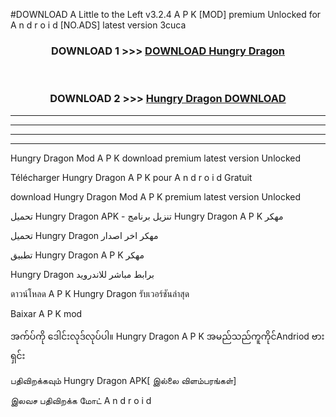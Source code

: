 #DOWNLOAD A Little to the Left v3.2.4 A P K [MOD] premium Unlocked for A n d r o i d [NO.ADS] latest version 3cuca 



<div align="center">

<h3>DOWNLOAD 1 >>> <a href="https://downloadmod1.web.app/?judul=Hungry Dragon ">DOWNLOAD Hungry Dragon </a></h3><br>

<h3>DOWNLOAD 2 >>> <a href="https://downloadmod1.web.app/?judul=Hungry Dragon ">Hungry Dragon  DOWNLOAD </a></h3>

</div>


----------------------------------------------------------

----------------------------------------------------------

----------------------------------------------------------

----------------------------------------------------------


Hungry Dragon  Mod A P K download premium latest version Unlocked

Télécharger Hungry Dragon  A P K pour A n d r o i d Gratuit

download Hungry Dragon  Mod A P K premium latest version Unlocked

تحميل Hungry Dragon  APK - تنزيل برنامج Hungry Dragon  A P K مهكر

تحميل Hungry Dragon  مهكر اخر اصدار

تطبيق Hungry Dragon  A P K مهكر

Hungry Dragon  برابط مباشر للاندرويد

ดาวน์โหลด A P K Hungry Dragon  รับเวอร์ชันล่าสุด

Baixar A P K mod

အက်ပ်ကို ဒေါင်းလုဒ်လုပ်ပါ။ Hungry Dragon  A P K အမည်သည်ကူကိုင်Andriod ဗားရှင်း

பதிவிறக்கவும் Hungry Dragon  APK[ இல்லை விளம்பரங்கள்] 
 
இலவச பதிவிறக்க மோட் A n d r o i d



